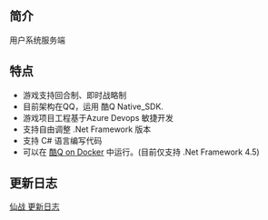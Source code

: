 ## 简介

 用户系统服务端

## 特点

* 游戏支持回合制、即时战略制
* 目前架构在QQ，运用 酷Q Native_SDK.
* 游戏项目工程基于Azure Devops 敏捷开发
* 支持自由调整 .Net Framework 版本
* 支持 C# 语言编写代码
* 可以在 <a href="https://cqp.cc/t/42164">酷Q on Docker</a> 中运行。(目前仅支持 .Net Framework 4.5)


## 更新日志

[仙战 更新日志](UPDATE.md)
